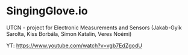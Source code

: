 # SingingGlove.io
UTCN - project for Electronic Measurements and Sensors (Jakab-Gyík Sarolta, Kiss Borbála, Simon Katalin, Veres Noémi)

YT:  https://www.youtube.com/watch?v=vgb7EdZgodU
